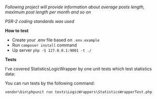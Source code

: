 
_Following project will provide information about average posts length, maximum post length per month and so on_

_PSR-2 coding standards was used_

**How to test**

* Create your .env file based on `.env.example`
* Run `composer install` command
* Up server `php -S 127.0.0.1:9001 -t ./`

**Tests**

I've covered StatisticsLogicWrapper by one unit tests which test statistics data:

You can run tests by the following command:

`vendor\bin\phpunit run tests\LogicWrappers\StatisticsWrapperTest.php`

